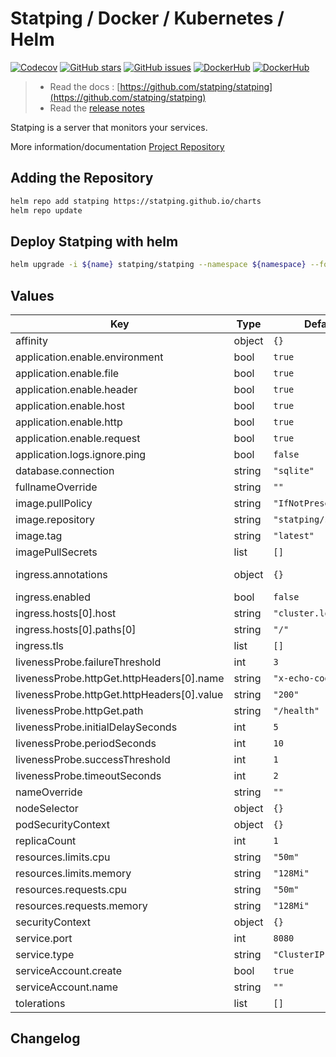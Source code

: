 # Statping / Docker / Kubernetes / Helm

[![Codecov](https://img.shields.io/codecov/c/github/statping/statping?style=for-the-badge&logo=codecov)](https://codecov.io/gh/statping/statping)
[![GitHub stars](https://img.shields.io/github/stars/statping/statping?style=for-the-badge&logo=github)](https://github.com/statping/statping/stargazers)
[![GitHub issues](https://img.shields.io/github/issues/statping/statping?style=for-the-badge&logo=github)](https://github.com/statping/statping/issues)
[![DockerHub](https://img.shields.io/docker/pulls/statping/statping.svg?style=for-the-badge&logo=docker)](https://hub.docker.com/repository/docker/statping/statping)
[![DockerHub](https://img.shields.io/badge/SIZE-%3C%2030%20MB-1488C6?style=for-the-badge&logo=docker)](https://hub.docker.com/repository/docker/statping/statping)

> - Read the docs : [https://github.com/statping/statping](https://github.com/statping/statping)
> - Read the [release notes](https://github.com/statping/statping/releases)

Statping is a server that monitors your services.

More information/documentation [Project Repository](https://github.com/statping/statping)

## Adding the Repository

```bash
helm repo add statping https://statping.github.io/charts
helm repo update
```

## Deploy Statping with helm

```bash
helm upgrade -i ${name} statping/statping --namespace ${namespace} --force
```

## Values

| Key | Type | Default | Description |
|-----|------|---------|-------------|
| affinity | object | `{}` |  |
| application.enable.environment | bool | `true` | Enable environment in response |
| application.enable.file | bool | `true` | Enable file in response |
| application.enable.header | bool | `true` | Enable custom header in response |
| application.enable.host | bool | `true` | Enable host in response |
| application.enable.http | bool | `true` | Enable http in response |
| application.enable.request | bool | `true` | Enable request in response |
| application.logs.ignore.ping | bool | `false` | Don't log ping request on route `/ping` |
| database.connection | string | `"sqlite"` |  |
| fullnameOverride | string | `""` |  |
| image.pullPolicy | string | `"IfNotPresent"` |  |
| image.repository | string | `"statping/statping"` | https://hub.docker.com/r/statping/statping |
| image.tag | string | `"latest"` | https://github.com/statping/statping/releases |
| imagePullSecrets | list | `[]` |  |
| ingress.annotations | object | `{}` | Example `kubernetes.io/ingress.class: nginx` for Nginx Ingress |
| ingress.enabled | bool | `false` | Enable ingress |
| ingress.hosts[0].host | string | `"cluster.local"` |  |
| ingress.hosts[0].paths[0] | string | `"/"` |  |
| ingress.tls | list | `[]` |  |
| livenessProbe.failureThreshold | int | `3` |  |
| livenessProbe.httpGet.httpHeaders[0].name | string | `"x-echo-code"` |  |
| livenessProbe.httpGet.httpHeaders[0].value | string | `"200"` |  |
| livenessProbe.httpGet.path | string | `"/health"` |  |
| livenessProbe.initialDelaySeconds | int | `5` |  |
| livenessProbe.periodSeconds | int | `10` |  |
| livenessProbe.successThreshold | int | `1` |  |
| livenessProbe.timeoutSeconds | int | `2` |  |
| nameOverride | string | `""` |  |
| nodeSelector | object | `{}` |  |
| podSecurityContext | object | `{}` |  |
| replicaCount | int | `1` | Pod replicas |
| resources.limits.cpu | string | `"50m"` |  |
| resources.limits.memory | string | `"128Mi"` |  |
| resources.requests.cpu | string | `"50m"` |  |
| resources.requests.memory | string | `"128Mi"` |  |
| securityContext | object | `{}` |  |
| service.port | int | `8080` |  |
| service.type | string | `"ClusterIP"` |  |
| serviceAccount.create | bool | `true` |  |
| serviceAccount.name | string | `""` |  |
| tolerations | list | `[]` |  |

## Changelog
